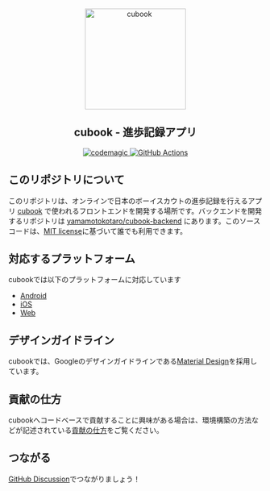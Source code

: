 <br>
<p align="center">
<img src="https://i.imgur.com/n3Wo4Cr.png" alt="cubook" height="200" width="200"/>
</p>
<h2 align="center">
  cubook - 進歩記録アプリ
</h2>
<div align="center">
<a href="https://codemagic.io/apps/5ec49c4343c930081bdd10a9/5ec49c4343c930081bdd10a8/latest_build">
    <img alt="codemagic" src="https://api.codemagic.io/apps/5ec49c4343c930081bdd10a9/5ec49c4343c930081bdd10a8/status_badge.svg">
  </a>
<a href="https://github.com/yamamotokotaro/cubook/actions/workflows/firebase-hosting-merge.yml">
    <img alt="GitHub Actions" src="https://github.com/yamamotokotaro/cubook/actions/workflows/firebase-hosting-merge.yml/badge.svg">
  </a>
</div>

## このリポジトリについて
このリポジトリは、オンラインで日本のボーイスカウトの進歩記録を行えるアプリ [cubook](https://sites.google.com/view/cubookinfo/) で使われるフロントエンドを開発する場所です。バックエンドを開発するリポジトリは [yamamotokotaro/cubook-backend](https://github.com/yamamotokotaro/cubook-backend) にあります。このソースコードは、[MIT license](https://github.com/yamamotokotaro/cubook/blob/main/LICENSE)に基づいて誰でも利用できます。

## 対応するプラットフォーム

cubookでは以下のプラットフォームに対応しています

- [Android](https://play.google.com/store/apps/details?id=app.kotakota.cubook&hl=ja)
- [iOS](https://apps.apple.com/jp/app/cubook/id1507520804?l=ja&ls=)
- [Web](https://cubook.app/#/)

## デザインガイドライン
cubookでは、Googleのデザインガイドラインである[Material Design](https://m3.material.io/)を採用しています。


## 貢献の仕方

cubookへコードベースで貢献することに興味がある場合は、環境構築の方法などが記述されている[貢献の仕方](https://github.com/yamamotokotaro/cubook/wiki/%E8%B2%A2%E7%8C%AE%E3%81%AE%E4%BB%95%E6%96%B9)をご覧ください。

## つながる
[GitHub Discussion](https://github.com/yamamotokotaro/cubook/discussions)でつながりましょう！